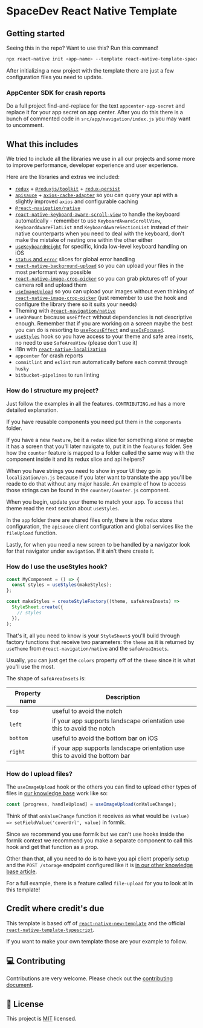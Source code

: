 # SpaceDev React Native Template

## Getting started

Seeing this in the repo? Want to use this? Run this command!

```bash
npx react-native init <app-name> --template react-native-template-spacedev
```

After initializing a new project with the template there are just a few configuration files you need to update.

### AppCenter SDK for crash reports

Do a full project find-and-replace for the text `appcenter-app-secret` and replace it for your app secret on app center. After you do this there is a bunch of commented code in `src/app/navigation/index.js` you may want to uncomment.

## What this includes

We tried to include all the libraries we use in all our projects and some more to improve performance, developer experience and user experience.

Here are the libraries and extras we included:

* [`redux`](https://redux.js.org/) + [`@reduxjs/toolkit`](https://redux-toolkit.js.org/usage/usage-guide) + [`redux-persist`](https://www.npmjs.com/package/redux-persist)
* [`apisauce`](https://www.npmjs.com/package/apisauce) + [`axios-cache-adapter`](https://www.npmjs.com/package/axios-cache-adapter) so you can query your api with a slightly improved `axios` and configurable caching
* [`@react-navigation/native`](https://reactnavigation.org/)
* [`react-native-keyboard-aware-scroll-view`](https://github.com/APSL/react-native-keyboard-aware-scroll-view) to handle the keyboard automatically - remember to use `KeyboardAwareScrollView`, `KeyboardAwareFlatList` and `KeyboardAwareSectionList` instead of their native counterparts when you need to deal with the keyboard, don't make the mistake of nesting one within the other either
* [`useKeyboardHeight`](https://kb.spacedev.uy/books/react-native/page/dealing-with-the-keyboard) for specific, kinda low-level keyboard handling on iOS
* [`status` and `error`](https://kb.spacedev.uy/books/redux/page/global-error-and-status-management-in-redux) slices for global error handling
* [`react-native-background-upload`](https://www.npmjs.com/package/react-native-background-upload) so you can upload your files in the most performant way possible
* [`react-native-image-crop-picker`](https://www.npmjs.com/package/react-native-image-crop-picker) so you can grab pictures off of your camera roll and upload them
* [`useImageUpload`](https://kb.spacedev.uy/books/file-upload-s3/page/react-native) so you can upload your images without even thinking of [`react-native-image-crop-picker`](https://www.npmjs.com/package/react-native-image-crop-picker) (just remember to use the hook and configure the library there so it suits your needs)
* Theming with [`@react-navigation/native`](https://reactnavigation.org/)
* `useOnMount` because `useEffect` without dependencies is not descriptive enough. Remember that if you are working on a screen maybe the best you can do is resorting to [`useFocusEffect`](https://reactnavigation.org/docs/function-after-focusing-screen#triggering-an-action-with-the-usefocuseffect-hook) and [`useIsFocused`](https://reactnavigation.org/docs/function-after-focusing-screen#re-rendering-screen-with-the-useisfocused-hook).
* [`useStyles`](https://kb.spacedev.uy/books/react-native/page/styles-handling-in-steroids) hook so you have access to your theme and safe area insets, no need to use `SafeAreaView` (please don't use it)
* i18n with [`react-native-localization`](https://www.npmjs.com/package/react-native-localization)
* `appcenter` for crash reports
* `commitlint` and `eslint` run automatically before each commit through `husky`
* `bitbucket-pipelines` to run linting

### How do I structure my project?

Just follow the examples in all the features. `CONTRIBUTING.md` has a more detailed explanation.

If you have reusable components you need put them in the `components` folder.

If you have a new `feature`, be it a `redux` slice for something alone or maybe it has a screen that you'll later navigate to, put it in the `features` folder. See how the `counter` feature is mapped to a folder called the same way with the component inside it and its redux slice and api helpers?

When you have strings you need to show in your UI they go in `localization/en.js` because if you later want to translate the app you'll be reade to do that without any major hassle. An example of how to access those strings can be found in the `counter/Counter.js` component.

When you begin, update your theme to match your app. To access that theme read the next section about `useStyles`.

In the `app` folder there are shared files only, there is the `redux` store configuration, the `apisauce` client configuration and global services like the `fileUpload` function.

Lastly, for when you need a new screen to be handled by a navigator look for that navigator under `navigation`. If it ain't there create it.

### How do I use the useStyles hook?

```js
const MyComponent = () => {
  const styles = useStyles(makeStyles);
};

const makeStyles = createStyleFactory((theme, safeAreaInsets) =>
  StyleSheet.create({
    // styles
  }),
);
```

That's it, all you need to know is your `StyleSheet`s you'll build through factory functions that receive two parameters: the `theme` as it is returned by `useTheme` from `@react-navigation/native` and the `safeAreaInsets`.

Usually, you can just get the `colors` property off of the `theme` since it is what you'll use the most.

The shape of `safeAreaInsets` is:

| Property name | Description                                                                 |
|---------------|-----------------------------------------------------------------------------|
| `top`         | useful to avoid the notch                                                   |
| `left`        | if your app supports landscape orientation use this to avoid the notch      |
| `bottom`      | useful to avoid the bottom bar on iOS                      |
| `right`       | if your app supports landscape orientation use this to avoid the bottom bar |

### How do I upload files?

The `useImageUpload` hook or the others you can find to upload other types of files in [our knowledge base](https://kb.spacedev.uy/books/file-upload-s3/page/react-native) work like so:

```js
const [progress, handleUpload] = useImageUpload(onValueChange);
```

Think of that `onValueChange` function it receives as what would be `(value) => setFieldValue('coverUrl', value)` in formik.

Since we recommend you use formik but we can't use hooks inside the formik context we recommend you make a separate component to call this hook and get that function as a prop.

Other than that, all you need to do is to have you api client properly setup and the `POST /storage` endpoint configured like it is [in our other knowledge base article](https://kb.spacedev.uy/books/file-upload-s3/page/nestjs-generic-storage-module).

For a full example, there is a feature called `file-upload` for you to look at in this template!

## Credit where credit's due

This template is based off of [`react-native-new-template`](https://github.com/Esemesek/react-native-new-template) and the official [`react-native-template-typescript`](https://github.com/react-native-community/react-native-template-typescript).

If you want to make your own template those are your example to follow.

## :computer: Contributing

Contributions are very welcome. Please check out the [contributing document](CONTRIBUTING.md).

## :bookmark: License

This project is [MIT](LICENSE) licensed.
